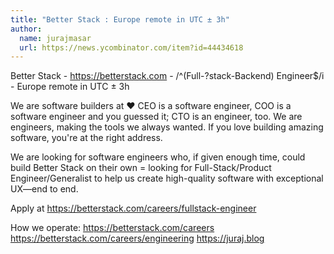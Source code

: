 ```yaml
---
title: "Better Stack : Europe remote in UTC ± 3h"
author:
  name: jurajmasar
  url: https://news.ycombinator.com/item?id=44434618
---
```


<JobNavigation />

Better Stack - <a href="https:&#x2F;&#x2F;betterstack.com" rel="nofollow">https:&#x2F;&#x2F;betterstack.com</a> - &#x2F;^(Full-?stack-Backend) Engineer$&#x2F;i - Europe remote in UTC ± 3h

We are software builders at :heart: CEO is a software engineer, COO is a software engineer and you guessed it; CTO is an engineer, too. We are engineers, making the tools we always wanted. If you love building amazing software, you&#x27;re at the right address.

We are looking for software engineers who, if given enough time, could build Better Stack on their own = looking for Full-Stack&#x2F;Product Engineer&#x2F;Generalist to help us create high-quality software with exceptional UX—end to end.

Apply at <a href="https:&#x2F;&#x2F;betterstack.com&#x2F;careers&#x2F;fullstack-engineer" rel="nofollow">https:&#x2F;&#x2F;betterstack.com&#x2F;careers&#x2F;fullstack-engineer</a>

How we operate: 
<a href="https:&#x2F;&#x2F;betterstack.com&#x2F;careers" rel="nofollow">https:&#x2F;&#x2F;betterstack.com&#x2F;careers</a> 
<a href="https:&#x2F;&#x2F;betterstack.com&#x2F;careers&#x2F;engineering" rel="nofollow">https:&#x2F;&#x2F;betterstack.com&#x2F;careers&#x2F;engineering</a> 
<a href="https:&#x2F;&#x2F;juraj.blog" rel="nofollow">https:&#x2F;&#x2F;juraj.blog</a>
<JobApplication />
